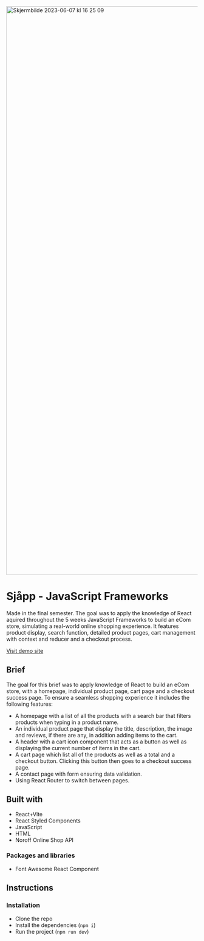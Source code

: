<img width="1497" alt="Skjermbilde 2023-06-07 kl  16 25 09" src="https://github.com/mathildeew/js-frameworks-ca/assets/94295012/8ba2283c-eba2-415e-8324-8e47c583f01f">

# Sjåpp - JavaScript Frameworks

Made in the final semester. The goal was to apply the knowledge of React aquired throughout the 5 weeks JavaScript Frameworks to build an eCom store, simulating a real-world online shopping experience. It features product display, search function, detailed product pages, cart management with context and reducer and a checkout process.

[Visit demo site](https://sjaapp.netlify.app/)

## Brief
The goal for this brief was to apply knowledge of React to build an eCom store, with a homepage, individual product page, cart page and a checkout success page. To ensure a seamless shopping experience it includes the following features:
- A homepage with a list of all the products with a search bar that filters products when typing in a product name.
- An individual product page that display the title, description, the image and reviews, if there are any, in addition adding items to the cart.
- A header with a cart icon component that acts as a button as well as displaying the current number of items in the cart.
- A cart page which list all of the products as well as a total and a checkout button. Clicking this button then goes to a checkout success page.
- A contact page with form ensuring data validation.
- Using React Router to switch between pages.

## Built with
- React+Vite
- React Styled Components
- JavaScript
- HTML
- Noroff Online Shop API

### Packages and libraries
- Font Awesome React Component

## Instructions

### Installation

- Clone the repo
- Install the dependencies (`npm i`)
- Run the project (`npm run dev`)

